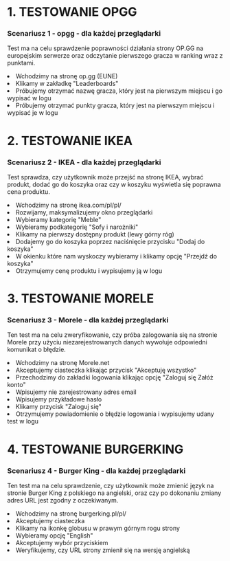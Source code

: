 # 1. TESTOWANIE OPGG
### Scenariusz 1 - opgg - dla każdej przeglądarki
Test ma na celu sprawdzenie poprawności działania strony OP.GG na europejskim serwerze oraz odczytanie pierwszego gracza w ranking wraz z punktami.
<li>Wchodzimy na stronę op.gg (EUNE)</li> 
<li>Klikamy w zakładkę "Leaderboards"</li>
<li>Próbujemy otrzymać nazwę gracza, który jest na pierwszym miejscu i go wypisać w logu</li>
<li>Próbujemy otrzymać punkty gracza, który jest na pierwszym miejscu i wypisać je w logu</li>

# 2. TESTOWANIE IKEA
### Scenariusz 2 - IKEA - dla każdej przeglądarki
Test sprawdza, czy użytkownik może przejść na stronę IKEA, wybrać produkt, dodać go do koszyka oraz czy w koszyku wyświetla się poprawna cena produktu.
<li>Wchodzimy na stronę ikea.com/pl/pl/ </li> 
<li>Rozwijamy, maksymalizujemy okno przeglądarki</li>
<li>Wybieramy kategorię "Meble"</li>
<li>Wybieramy podkategorię "Sofy i narożniki"</li>
<li>Klikamy na pierwszy dostępny produkt (lewy górny róg)</li>
<li>Dodajemy go do koszyka poprzez naciśnięcie przycisku "Dodaj do koszyka"</li>
<li>W okienku które nam wyskoczy wybieramy i klikamy opcję "Przejdź do koszyka"</li>
<li>Otrzymujemy cenę produktu i wypisujemy ją w logu</li>

# 3. TESTOWANIE MORELE
### Scenariusz 3 - Morele - dla każdej przeglądarki
Ten test ma na celu zweryfikowanie, czy próba zalogowania się na stronie Morele przy użyciu niezarejestrowanych danych wywołuje odpowiedni komunikat o błędzie.
<li>Wchodzimy na stronę Morele.net</li> 
<li>Akceptujemy ciasteczka klikając przycisk "Akceptuję wszystko"</li>
<li>Przechodzimy do zakładki logowania klikając opcję "Zaloguj się Załóż konto"</li>
<li>Wpisujemy nie zarejestrowany adres email</li>
<li>Wpisujemy przykładowe hasło</li>
<li>Klikamy przycisk "Zaloguj się"</li>
<li>Otrzymujemy powiadomienie o błędzie logowania i wypisujemy udany test w logu</li>

# 4. TESTOWANIE BURGERKING  
### Scenariusz 4 - Burger King - dla każdej przeglądarki
Ten test ma na celu sprawdzenie, czy użytkownik może zmienić język na stronie Burger King z polskiego na angielski, oraz czy po dokonaniu zmiany adres URL jest zgodny z oczekiwanym.
<li>Wchodzimy na stronę burgerking.pl/pl/</li> 
<li>Akceptujemy ciasteczka</li>
<li>Klikamy na ikonkę globusu w prawym górnym rogu strony</li>
<li>Wybieramy opcję "English"</li>
<li>Akceptujemy wybór przyciskiem</li>
<li>Weryfikujemy, czy URL strony zmienił się na wersję angielską</li>


